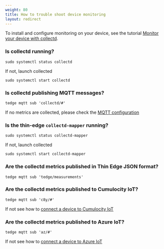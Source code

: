 ```yaml
---
weight: 80
title: How to trouble shoot device monitoring
layout: redirect
---
```


To install and configure monitoring on your device,
see the tutorial [Monitor your device with collectd](../tutorials/device-monitoring.md).

### Is collectd running?

```
sudo systemctl status collectd
```

If not, launch collected

```
sudo systemctl start collectd
```

### Is collectd publishing MQTT messages?

```
tedge mqtt sub 'collectd/#'
```

If no metrics are collected, please check the [MQTT configuration](../tutorials/device-monitoring.md#collectdconf)

### Is the thin-edge `collectd-mapper` running?

```
sudo systemctl status collectd-mapper
```

If not, launch collected

```
sudo systemctl start collectd-mapper
```

### Are the collectd metrics published in Thin Edge JSON format?

```
tedge mqtt sub 'tedge/measurements'
```

### Are the collectd metrics published to Cumulocity IoT?

```
tedge mqtt sub 'c8y/#'
```

If not see how to [connect a device to Cumulocity IoT](../tutorials/connect-c8y.md)

### Are the collectd metrics published to Azure IoT?

```
tedge mqtt sub 'az/#'
```

If not see how to [connect a device to Azure IoT](../tutorials/connect-azure.md)
